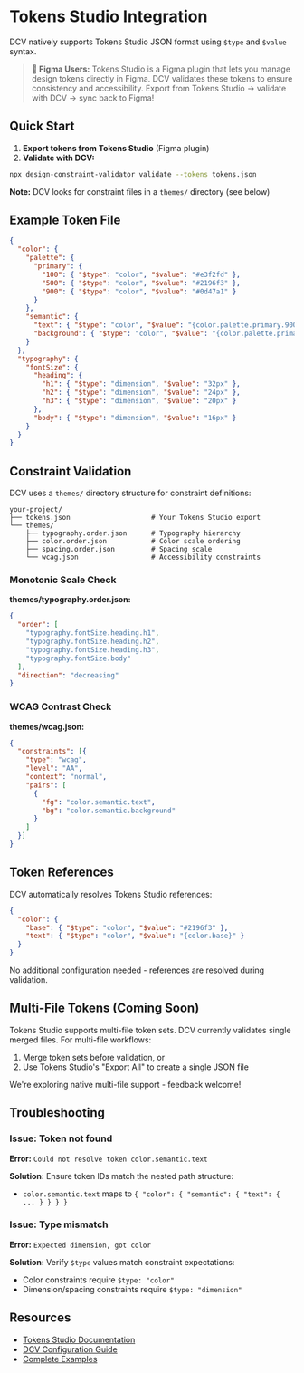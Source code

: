 # Tokens Studio Integration

DCV natively supports Tokens Studio JSON format using `$type` and `$value` syntax.

> **🎨 Figma Users:** Tokens Studio is a Figma plugin that lets you manage design tokens directly in Figma. DCV validates these tokens to ensure consistency and accessibility. Export from Tokens Studio → validate with DCV → sync back to Figma!

## Quick Start

1. **Export tokens from Tokens Studio** (Figma plugin)
2. **Validate with DCV:**

```bash
npx design-constraint-validator validate --tokens tokens.json
```

**Note:** DCV looks for constraint files in a `themes/` directory (see below)

## Example Token File

```json
{
  "color": {
    "palette": {
      "primary": {
        "100": { "$type": "color", "$value": "#e3f2fd" },
        "500": { "$type": "color", "$value": "#2196f3" },
        "900": { "$type": "color", "$value": "#0d47a1" }
      }
    },
    "semantic": {
      "text": { "$type": "color", "$value": "{color.palette.primary.900}" },
      "background": { "$type": "color", "$value": "{color.palette.primary.100}" }
    }
  },
  "typography": {
    "fontSize": {
      "heading": {
        "h1": { "$type": "dimension", "$value": "32px" },
        "h2": { "$type": "dimension", "$value": "24px" },
        "h3": { "$type": "dimension", "$value": "20px" }
      },
      "body": { "$type": "dimension", "$value": "16px" }
    }
  }
}
```

## Constraint Validation

DCV uses a `themes/` directory structure for constraint definitions:

```
your-project/
├── tokens.json                    # Your Tokens Studio export
└── themes/
    ├── typography.order.json      # Typography hierarchy
    ├── color.order.json           # Color scale ordering
    ├── spacing.order.json         # Spacing scale
    └── wcag.json                  # Accessibility constraints
```

### Monotonic Scale Check

**themes/typography.order.json:**
```json
{
  "order": [
    "typography.fontSize.heading.h1",
    "typography.fontSize.heading.h2",
    "typography.fontSize.heading.h3",
    "typography.fontSize.body"
  ],
  "direction": "decreasing"
}
```

### WCAG Contrast Check

**themes/wcag.json:**
```json
{
  "constraints": [{
    "type": "wcag",
    "level": "AA",
    "context": "normal",
    "pairs": [
      {
        "fg": "color.semantic.text",
        "bg": "color.semantic.background"
      }
    ]
  }]
}
```

## Token References

DCV automatically resolves Tokens Studio references:

```json
{
  "color": {
    "base": { "$type": "color", "$value": "#2196f3" },
    "text": { "$type": "color", "$value": "{color.base}" }
  }
}
```

No additional configuration needed - references are resolved during validation.

## Multi-File Tokens (Coming Soon)

Tokens Studio supports multi-file token sets. DCV currently validates single merged files. For multi-file workflows:

1. Merge token sets before validation, or
2. Use Tokens Studio's "Export All" to create a single JSON file

We're exploring native multi-file support - feedback welcome!

## Troubleshooting

### Issue: Token not found

**Error:** `Could not resolve token color.semantic.text`

**Solution:** Ensure token IDs match the nested path structure:
- `color.semantic.text` maps to `{ "color": { "semantic": { "text": { ... } } } }`

### Issue: Type mismatch

**Error:** `Expected dimension, got color`

**Solution:** Verify `$type` values match constraint expectations:
- Color constraints require `$type: "color"`
- Dimension/spacing constraints require `$type: "dimension"`

## Resources

- [Tokens Studio Documentation](https://docs.tokens.studio/)
- [DCV Configuration Guide](../../docs/CONFIGURATION.md)
- [Complete Examples](../../examples/)
